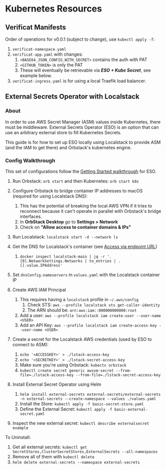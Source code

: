 # Kubernetes Resources

## Verificat Manifests

Order of operations for v0.0.1 (subject to change), use `kubectl apply -f`:

1. `verificat-namespace.yaml`
2. `verificat-app.yaml` with changes:
   1. `<BASE64_JSON_CONFIG_WITH_SECRET>` contains the auth with PAT
   2. `<GITHUB_TOKEN>` is only the PAT
   3. These will eventually be retrievable via ***ESO + Kube Secret***, see example below.
3. `verificat-ingress.yaml` is for using a local Traefik load balancer.

## External Secrets Operator with Localstack

### About

In order to use AWS Secret Manager (ASM) values inside Kubernetes, there must be middleware. External Secrets Operator (ESO) is an option that can use an arbitrary external store to fill Kubernetes Secrets.

This guide is for how to set up ESO locally using Localstack to provide ASM (and the IAM to get there) and Orbstack's kubernetes engine.

### Config Walkthrough

This set of configurations follow the [Getting Started walkthrough](https://external-secrets.io/latest/introduction/getting-started/) for ESO.

1. Run Orbstack: `orb start` and then Kubernetes: `orb start k8s`
2. Configure Orbstack to bridge container IP addresses to macOS (required for using Localstack DNS):

   1. This has the potential of breaking the local AWS VPN if it tries to reconnect because it can't operate in parallel with Orbstack's bridge interfaces.
   2. In **OrbStack Desktop** go to **Settings > Network**
   3. Check on **"Allow access to container domains & IPs"**
3. Run Localstack: `localstack start -d --network ls`
4. Get the DNS for Localstack's container (see [Access via endpoint URL](https://docs.localstack.cloud/references/network-troubleshooting/endpoint-url/#from-your-container))

   1. `docker inspect localstack-main | jq -r '.[0].NetworkSettings.Networks | to_entries | .[].value.IPAddress'`
5. Set `dnsConfig.nameservers` in `values.yaml` with the Localstack container IP
6. Create AWS IAM Principal

   1. This requires having a `localstack` profile in `~/.aws/config`
      1. Check STS: `aws --profile localstack sts get-caller-identity`
      2. The ARN should be: `arn:aws:iam::000000000000:root`
   2. Add a user: `aws --profile localstack iam create-user --user-name <USER>`
   3. Add an API Key: `aws --profile localstack iam create-access-key --user-name <USER>`
7. Create a secret for the Localstack AWS credentials (used by ESO to connect to ASM):

   1. `echo '<ACCESSKEY>' > ./lstack-access-key`
   2. `echo '<SECRETKEY>' > ./lstack-secret-access-key`
   3. Make sure you're using Orbstack: `kubectx orbstack`
   4. `kubectl create secret generic awssm-secret --from-file=./lstack-access-key --from-file=./lstack-secret-access-key`
8. Install External Secret Operator using Helm

   1. `helm install external-secrets external-secrets/external-secrets -n external-secrets --create-namespace --values ./values.yaml`
   2. Install the Store: `kubectl apply -f basic-secret-store.yaml`
   3. Define the External Secret: `kubectl apply -f basic-external-secret.yaml`
9. Inspect the new external secret: `kubectl describe externalsecret example`

To Uninstall:

1. Get all external secrets: `kubectl get SecretStores,ClusterSecretStores,ExternalSecrets --all-namespaces`
2. Remove all of them with `kubectl delete`
3. `helm delete external-secrets --namespace external-secrets`
